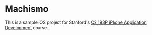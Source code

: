 # Machismo

This is a sample iOS project for Stanford's [CS 193P iPhone Application Development](http://www.stanford.edu/class/cs193p/) course.

